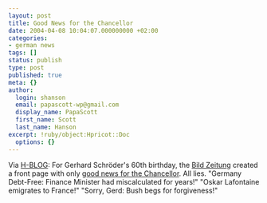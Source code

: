 ```yaml
---
layout: post
title: Good News for the Chancellor
date: 2004-04-08 10:04:07.000000000 +02:00
categories:
- german news
tags: []
status: publish
type: post
published: true
meta: {}
author:
  login: shanson
  email: papascott-wp@gmail.com
  display_name: PapaScott
  first_name: Scott
  last_name: Hanson
excerpt: !ruby/object:Hpricot::Doc
  options: {}
---
```

<p>Via <a title="H-BLOG" href="http://h-blog.org/index.php?itemid=498">H-BLOG</a>: For Gerhard Schröder's 60th birthday, the <a title="Bild.T-Online.de - Nachrichten" href="http://www.bild.t-online.de/">Bild Zeitung</a> created a front page with only <a title="Bild.T-Online.de - Nachrichten" href="http://www.bild.t-online.de/BTO/news/2004/04/07/aktion__schroeder__geburtstag/buehne/Startbuehne.html">good news for the Chancellor</a>. All lies. "Germany Debt-Free: Finance Minister had miscalculated for years!" "Oskar Lafontaine emigrates to France!" "Sorry, Gerd: Bush begs for forgiveness!"</p>

